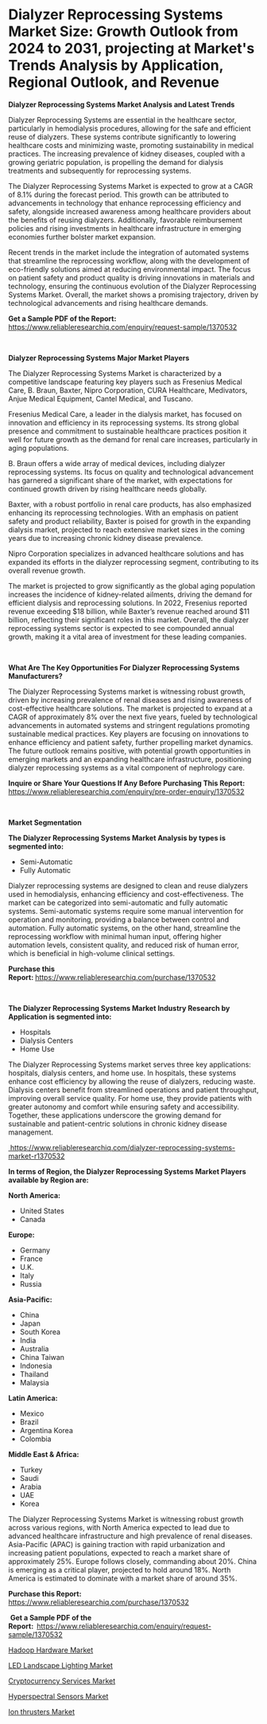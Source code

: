 <p><h1>Dialyzer Reprocessing Systems Market Size: Growth Outlook from 2024 to 2031, projecting at Market's Trends Analysis by Application, Regional Outlook, and Revenue</h1></p><p><strong>Dialyzer Reprocessing Systems Market Analysis and Latest Trends</strong></p>
<p><p>Dialyzer Reprocessing Systems are essential in the healthcare sector, particularly in hemodialysis procedures, allowing for the safe and efficient reuse of dialyzers. These systems contribute significantly to lowering healthcare costs and minimizing waste, promoting sustainability in medical practices. The increasing prevalence of kidney diseases, coupled with a growing geriatric population, is propelling the demand for dialysis treatments and subsequently for reprocessing systems.</p><p>The Dialyzer Reprocessing Systems Market is expected to grow at a CAGR of 8.1% during the forecast period. This growth can be attributed to advancements in technology that enhance reprocessing efficiency and safety, alongside increased awareness among healthcare providers about the benefits of reusing dialyzers. Additionally, favorable reimbursement policies and rising investments in healthcare infrastructure in emerging economies further bolster market expansion. </p><p>Recent trends in the market include the integration of automated systems that streamline the reprocessing workflow, along with the development of eco-friendly solutions aimed at reducing environmental impact. The focus on patient safety and product quality is driving innovations in materials and technology, ensuring the continuous evolution of the Dialyzer Reprocessing Systems Market. Overall, the market shows a promising trajectory, driven by technological advancements and rising healthcare demands.</p></p>
<p><strong>Get a Sample PDF of the Report:&nbsp;</strong> <a href="https://www.reliableresearchiq.com/enquiry/request-sample/1370532?utm_campaign=1117&utm_medium=2&utm_source=Github&utm_content=ia&utm_term=17112024&utm_id=dialyzer-reprocessing-systems">https://www.reliableresearchiq.com/enquiry/request-sample/1370532</a></p>
<p>&nbsp;</p>
<p><strong>Dialyzer Reprocessing Systems Major Market Players</strong></p>
<p><p>The Dialyzer Reprocessing Systems Market is characterized by a competitive landscape featuring key players such as Fresenius Medical Care, B. Braun, Baxter, Nipro Corporation, CURA Healthcare, Medivators, Anjue Medical Equipment, Cantel Medical, and Tuscano. </p><p>Fresenius Medical Care, a leader in the dialysis market, has focused on innovation and efficiency in its reprocessing systems. Its strong global presence and commitment to sustainable healthcare practices position it well for future growth as the demand for renal care increases, particularly in aging populations.</p><p>B. Braun offers a wide array of medical devices, including dialyzer reprocessing systems. Its focus on quality and technological advancement has garnered a significant share of the market, with expectations for continued growth driven by rising healthcare needs globally. </p><p>Baxter, with a robust portfolio in renal care products, has also emphasized enhancing its reprocessing technologies. With an emphasis on patient safety and product reliability, Baxter is poised for growth in the expanding dialysis market, projected to reach extensive market sizes in the coming years due to increasing chronic kidney disease prevalence.</p><p>Nipro Corporation specializes in advanced healthcare solutions and has expanded its efforts in the dialyzer reprocessing segment, contributing to its overall revenue growth. </p><p>The market is projected to grow significantly as the global aging population increases the incidence of kidney-related ailments, driving the demand for efficient dialysis and reprocessing solutions. In 2022, Fresenius reported revenue exceeding $18 billion, while Baxter’s revenue reached around $11 billion, reflecting their significant roles in this market. Overall, the dialyzer reprocessing systems sector is expected to see compounded annual growth, making it a vital area of investment for these leading companies.</p></p>
<p>&nbsp;</p>
<p><strong>What Are The Key Opportunities For Dialyzer Reprocessing Systems Manufacturers?</strong></p>
<p><p>The Dialyzer Reprocessing Systems market is witnessing robust growth, driven by increasing prevalence of renal diseases and rising awareness of cost-effective healthcare solutions. The market is projected to expand at a CAGR of approximately 8% over the next five years, fueled by technological advancements in automated systems and stringent regulations promoting sustainable medical practices. Key players are focusing on innovations to enhance efficiency and patient safety, further propelling market dynamics. The future outlook remains positive, with potential growth opportunities in emerging markets and an expanding healthcare infrastructure, positioning dialyzer reprocessing systems as a vital component of nephrology care.</p></p>
<p><strong>Inquire or Share Your Questions If Any Before Purchasing This Report:</strong> <a href="https://www.reliableresearchiq.com/enquiry/pre-order-enquiry/1370532?utm_campaign=1117&utm_medium=2&utm_source=Github&utm_content=ia&utm_term=17112024&utm_id=dialyzer-reprocessing-systems">https://www.reliableresearchiq.com/enquiry/pre-order-enquiry/1370532</a></p>
<p>&nbsp;</p>
<p><strong>Market Segmentation</strong></p>
<p><strong>The Dialyzer Reprocessing Systems Market Analysis by types is segmented into:</strong></p>
<p><ul><li>Semi-Automatic</li><li>Fully Automatic</li></ul></p>
<p><p>Dialyzer reprocessing systems are designed to clean and reuse dialyzers used in hemodialysis, enhancing efficiency and cost-effectiveness. The market can be categorized into semi-automatic and fully automatic systems. Semi-automatic systems require some manual intervention for operation and monitoring, providing a balance between control and automation. Fully automatic systems, on the other hand, streamline the reprocessing workflow with minimal human input, offering higher automation levels, consistent quality, and reduced risk of human error, which is beneficial in high-volume clinical settings.</p></p>
<p><strong>Purchase this Report:&nbsp;</strong><a href="https://www.reliableresearchiq.com/purchase/1370532?utm_campaign=1117&utm_medium=2&utm_source=Github&utm_content=ia&utm_term=17112024&utm_id=dialyzer-reprocessing-systems">https://www.reliableresearchiq.com/purchase/1370532</a></p>
<p>&nbsp;</p>
<p><strong>The Dialyzer Reprocessing Systems Market Industry Research by Application is segmented into:</strong></p>
<p><ul><li>Hospitals</li><li>Dialysis Centers</li><li>Home Use</li></ul></p>
<p><p>The Dialyzer Reprocessing Systems market serves three key applications: hospitals, dialysis centers, and home use. In hospitals, these systems enhance cost efficiency by allowing the reuse of dialyzers, reducing waste. Dialysis centers benefit from streamlined operations and patient throughput, improving overall service quality. For home use, they provide patients with greater autonomy and comfort while ensuring safety and accessibility. Together, these applications underscore the growing demand for sustainable and patient-centric solutions in chronic kidney disease management.</p></p>
<p><a href="https://www.reliableresearchiq.com/dialyzer-reprocessing-systems-market-r1370532?utm_campaign=1117&utm_medium=2&utm_source=Github&utm_content=ia&utm_term=17112024&utm_id=dialyzer-reprocessing-systems">&nbsp;https://www.reliableresearchiq.com/dialyzer-reprocessing-systems-market-r1370532</a></p>
<p><strong>In terms of Region, the Dialyzer Reprocessing Systems Market Players available by Region are:</strong></p>
<p>
    <p> <strong> North America: </strong>
        <ul>
            <li>United States</li>
            <li>Canada</li>
        </ul>
        </p> 
    <p> <strong> Europe: </strong>
        <ul>
            <li>Germany</li>
            <li>France</li>
            <li>U.K.</li>
            <li>Italy</li>
            <li>Russia</li>
        </ul>
        </p> 
    <p> <strong> Asia-Pacific: </strong>
        <ul>
            <li>China</li>
            <li>Japan</li>
            <li>South Korea</li>
            <li>India</li>
            <li>Australia</li>
            <li>China Taiwan</li>
            <li>Indonesia</li>
            <li>Thailand</li>
            <li>Malaysia</li>
        </ul>
        </p> 
    <p> <strong> Latin America: </strong>
        <ul>
            <li>Mexico</li>
            <li>Brazil</li>
            <li>Argentina Korea</li>
            <li>Colombia</li>
        </ul>
        </p> 
    <p> <strong> Middle East & Africa: </strong>
        <ul>
            <li>Turkey</li>
            <li>Saudi</li>
            <li>Arabia</li>
            <li>UAE</li>
            <li>Korea</li>
        </ul>
    </p>
    </p>
<p><p>The Dialyzer Reprocessing Systems Market is witnessing robust growth across various regions, with North America expected to lead due to advanced healthcare infrastructure and high prevalence of renal diseases. Asia-Pacific (APAC) is gaining traction with rapid urbanization and increasing patient populations, expected to reach a market share of approximately 25%. Europe follows closely, commanding about 20%. China is emerging as a critical player, projected to hold around 18%. North America is estimated to dominate with a market share of around 35%.</p></p>
<p><strong>Purchase this Report: </strong><a href="https://www.reliableresearchiq.com/purchase/1370532?utm_campaign=1117&utm_medium=2&utm_source=Github&utm_content=ia&utm_term=17112024&utm_id=dialyzer-reprocessing-systems">https://www.reliableresearchiq.com/purchase/1370532</a></p>
<p>&nbsp;<strong>Get a Sample PDF of the Report:&nbsp;&nbsp;</strong><a href="https://www.reliableresearchiq.com/enquiry/request-sample/1370532?utm_campaign=1117&utm_medium=2&utm_source=Github&utm_content=ia&utm_term=17112024&utm_id=dialyzer-reprocessing-systems">https://www.reliableresearchiq.com/enquiry/request-sample/1370532</a></p>
<p><strong></strong></p>
<p><p><a href="https://www.linkedin.com/pulse/navigating-global-hadoop-hardware-market-landscape-trends-forecasts-amevc?utm_campaign=1117&utm_medium=2&utm_source=Github&utm_content=ia&utm_term=17112024&utm_id=dialyzer-reprocessing-systems">Hadoop Hardware Market</a></p><p><a href="https://www.linkedin.com/pulse/led-landscape-lighting-market-research-report-2024-2031-ihu2c?utm_campaign=1117&utm_medium=2&utm_source=Github&utm_content=ia&utm_term=17112024&utm_id=dialyzer-reprocessing-systems">LED Landscape Lighting Market</a></p><p><a href="https://issuu.com/reportprime-2/docs/cryptocurrency-services-market-size_6e3a4f473d8f5d?utm_campaign=1117&utm_medium=2&utm_source=Github&utm_content=ia&utm_term=17112024&utm_id=dialyzer-reprocessing-systems">Cryptocurrency Services Market</a></p><p><a href="https://www.linkedin.com/pulse/hyperspectral-sensors-market-strategic-insights-product-evolution-aj4wc?utm_campaign=1117&utm_medium=2&utm_source=Github&utm_content=ia&utm_term=17112024&utm_id=dialyzer-reprocessing-systems">Hyperspectral Sensors Market</a></p><p><a href="https://issuu.com/reportprime-2/docs/ion-thrusters-market-size-2030.pptx_6c1b1f64746704?utm_campaign=1117&utm_medium=2&utm_source=Github&utm_content=ia&utm_term=17112024&utm_id=dialyzer-reprocessing-systems">Ion thrusters Market</a></p></p>